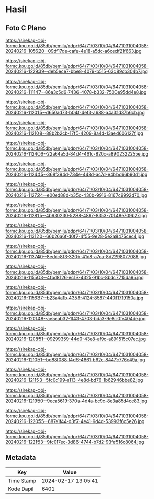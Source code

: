 # Hasil

## Foto C Plano

https://sirekap-obj-formc.kpu.go.id/85db/pemilu/pdpr/64/71/03/10/04/6471031004058-20240216-105620--09df17de-cafe-4e18-a5dc-a6cedf21f663.jpg

https://sirekap-obj-formc.kpu.go.id/85db/pemilu/pdpr/64/71/03/10/04/6471031004058-20240216-122939--deb5ece7-bbe8-4079-b515-63c89cb304b7.jpg

https://sirekap-obj-formc.kpu.go.id/85db/pemilu/pdpr/64/71/03/10/04/6471031004058-20240216-111147--86a3c5d6-7436-4078-b332-7500e95dd4e8.jpg

https://sirekap-obj-formc.kpu.go.id/85db/pemilu/pdpr/64/71/03/10/04/6471031004058-20240216-112015--d650ad73-b04f-4ef3-a688-a4a31d37b6cb.jpg

https://sirekap-obj-formc.kpu.go.id/85db/pemilu/pdpr/64/71/03/10/04/6471031004058-20240216-112108--88b2b2cb-17f5-4209-8a4d-13aed606127f.jpg

https://sirekap-obj-formc.kpu.go.id/85db/pemilu/pdpr/64/71/03/10/04/6471031004058-20240216-112406--22a64a5d-84d4-461c-820c-a8902322255e.jpg

https://sirekap-obj-formc.kpu.go.id/85db/pemilu/pdpr/64/71/03/10/04/6471031004058-20240216-112445--368f394d-734e-448d-ac7d-e4bbd66b90d1.jpg

https://sirekap-obj-formc.kpu.go.id/85db/pemilu/pdpr/64/71/03/10/04/6471031004058-20240216-112724--e00ed88d-b35c-430b-9916-8167c9992d70.jpg

https://sirekap-obj-formc.kpu.go.id/85db/pemilu/pdpr/64/71/03/10/04/6471031004058-20240216-112815--4b930230-5288-4897-8353-70148e709b27.jpg

https://sirekap-obj-formc.kpu.go.id/85db/pemilu/pdpr/64/71/03/10/04/6471031004058-20240216-113120--66b26a6f-d0f7-4f55-9e28-5e2a8475cec4.jpg

https://sirekap-obj-formc.kpu.go.id/85db/pemilu/pdpr/64/71/03/10/04/6471031004058-20240216-113740--8eddc8f3-320b-41d8-a7ca-8d2298077086.jpg

https://sirekap-obj-formc.kpu.go.id/85db/pemilu/pdpr/64/71/03/10/04/6471031004058-20240216-115503--4fbd8126-ec13-4325-91bc-8bdc7715da95.jpg

https://sirekap-obj-formc.kpu.go.id/85db/pemilu/pdpr/64/71/03/10/04/6471031004058-20240216-115637--b23a4a1b-4356-4124-8587-440f1719150a.jpg

https://sirekap-obj-formc.kpu.go.id/85db/pemilu/pdpr/64/71/03/10/04/6471031004058-20240216-120148--ae5eab32-1f43-4703-bda3-9e8c0fe404de.jpg

https://sirekap-obj-formc.kpu.go.id/85db/pemilu/pdpr/64/71/03/10/04/6471031004058-20240216-120851--09299359-44d0-43e8-af9c-a891515c07ec.jpg

https://sirekap-obj-formc.kpu.go.id/85db/pemilu/pdpr/64/71/03/10/04/6471031004058-20240216-121051--bd88f088-f4d6-4861-b62c-8447c776c49a.jpg

https://sirekap-obj-formc.kpu.go.id/85db/pemilu/pdpr/64/71/03/10/04/6471031004058-20240216-121153--5fc0c199-a113-4e8d-bd76-1b62946bbe82.jpg

https://sirekap-obj-formc.kpu.go.id/85db/pemilu/pdpr/64/71/03/10/04/6471031004058-20240216-121950--9eca5619-370a-4d4a-bc9c-8e3a85d4ce83.jpg

https://sirekap-obj-formc.kpu.go.id/85db/pemilu/pdpr/64/71/03/10/04/6471031004058-20240216-122055--687e1f44-d3f7-4e41-9d4d-53993f6c5e26.jpg

https://sirekap-obj-formc.kpu.go.id/85db/pemilu/pdpr/64/71/03/10/04/6471031004058-20240216-122153--9fc017ec-3d86-4744-b7d2-93fe516c8064.jpg


## Metadata

| Key        | Value               |
| ---------- | ------------------- |
| Time Stamp | 2024-02-17 13:05:41 |
| Kode Dapil | 6401                |



